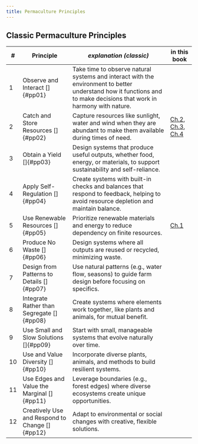 ```yaml
---
title: Permaculture Principles
---
```

## Classic Permaculture Principles


| # | Principle | *explanation (classic)* | in this book |
|---|-----------|------------------------ | ------------ |
| 1 | Observe and Interact      []{#pp01} | Take time to observe natural systems and interact with the environment to better understand how it functions and to make decisions that work in harmony with nature.|
| 2 | Catch and Store Resources []{#pp02} | Capture resources like sunlight, water and wind when they are abundant to make them available during times of need. | [Ch.2](#catch-resources), [Ch.3](#store-resources), [Ch.4](#store-food)
| 3 | Obtain a Yield            []{#pp03} | Design systems that produce useful outputs, whether food, energy, or materials, to support sustainability and self-reliance.|
| 4 | Apply Self-Regulation     []{#pp04} | Create systems with built-in checks and balances that respond to feedback, helping to avoid resource depletion and maintain balance. |
| 5 | Use Renewable Resources   []{#pp05} | Prioritize renewable materials and energy to reduce dependency on finite resources.| [Ch.1](#use-renewable-resources) |
| 6 | Produce No Waste          []{#pp06} | Design systems where all outputs are reused or recycled, minimizing waste.| 
| 7 | Design from Patterns to Details []{#pp07} | Use natural patterns (e.g., water flow, seasons) to guide farm design before focusing on specifics. |
| 8 | Integrate Rather than Segregate []{#pp08} | Create systems where elements work together, like plants and animals, for mutual benefit.|
| 9 | Use Small and Slow Solutions    []{#pp09} | Start with small, manageable systems that evolve naturally over time. |
|10 | Use and Value Diversity         []{#pp10} | Incorporate diverse plants, animals, and methods to build resilient systems.|
|11 | Use Edges and Value the Marginal     []{#pp11} | Leverage boundaries (e.g., forest edges) where diverse ecosystems create unique opportunities.|
|12 | Creatively Use and Respond to Change []{#pp12} | Adapt to environmental or social changes with creative, flexible solutions.|
